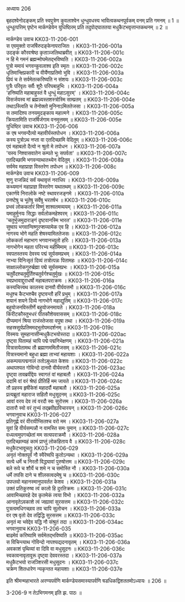 अध्यायः 206

बृहदश्वेनोदङ्कम् प्रति स्वपुत्रेण कुवलाश्वेन धुन्धुवधस्य भावित्वकथनपूर्वकम् वनम् प्रति गमनम् ॥ 1 ॥ धुन्धूत्पत्तिम् पृष्टेन मार्कण्डेयेन युधिष्ठिरम् प्रति तदुपोद्घाततया मधुकैटभवृत्तान्तकथनम् ॥ 2 ॥

मार्कण्डेय उवाच 	KK03-11-206-001  
स एवमुक्तो राजर्षिरुदङ्केनापराजितः ।	KK03-11-206-001a  
उदङ्कं कौरवश्रेष्ठ कृताञ्जलिथाब्रवीत् ॥	KK03-11-206-001c  
न हि मे गमनं ब्रह्मन्मोघमेतद्भविष्यति ।	KK03-11-206-002a  
पुत्रो ममायं भगवन्कुवलाश्व इति स्मृतः ॥	KK03-11-206-002c  
धृतिमान्क्षिप्रकारी च वीर्येणाप्रतिमो भुवि ।	KK03-11-206-003a  
प्रियं च ते सर्वमेतत्करिष्यति न संशयः ॥	KK03-11-206-003c  
पुत्रैः परिवृतः सर्वैः शूरैः परिघबाहुभिः ।	KK03-11-206-004a  
\'हनिष्यति महाबाहुस्तं वै धुन्धुं महाऽसुरम्\' ।	KK03-11-206-004c  
विसर्जयस्व मां ब्रह्मन्न्यस्तशस्त्रोस्मि साम्प्रतम् ॥	KK03-11-206-004e  
तथाऽस्त्विति च तेनोक्तो मुनिनाऽमिततेजसा ।	KK03-11-206-005a  
स तमादिश्य तनयमुदङ्काय महात्मने ।	KK03-11-206-005c  
क्रियतामिति राजर्षिर्जगाम वनमुत्तमम् ॥	KK03-11-206-005e  
युधिष्ठिर उवाच 	KK03-11-206-006  
क एष भगवन्दैत्यो महावीर्यस्तपोधन ।	KK03-11-206-006a  
कस्य पुत्रोऽथ नप्ता वा एतदिच्छामि वेदितुम् ॥	KK03-11-206-006c  
एवं महाबलो दैत्यो न श्रुतो मे तपोधन ।	KK03-11-206-007a  
\'यस्य निश्वासवातेन कम्पते भूः सपर्वता\' ॥	KK03-11-206-007c  
एतदिच्छामि भगवन्याथातथ्येन वेदितुम् ।	KK03-11-206-008a  
सर्वमेव महाप्राज्ञ विस्तरेण तपोधन ॥	KK03-11-206-008c  
मार्कण्डेय उवाच 	KK03-11-206-009  
शृणु राजन्निदं सर्वं यथावृत्तं नराधिप ।	KK03-11-206-009a  
कथ्यमानं महाप्राज्ञ विस्तरेण यथातथम् ॥	KK03-11-206-009c  
एकार्णवे निरालोके नष्टे स्थावरजङ्गमे ।	KK03-11-206-010a  
प्रनष्टेषु च भूतेषु सर्वेषु भरतर्षभ ॥	KK03-11-206-010c  
प्रभवं लोककर्तारं विष्णुं शाश्वतमव्ययम् ।	KK03-11-206-011a  
यमाहुर्मुनयः सिद्धाः सर्वलोकमहेश्वरम् ।	KK03-11-206-011c  
\'चतुर्भुजमुदाराङ्गं दृष्टवानस्मि भारत\' ॥	KK03-11-206-011e  
सुष्वाप भगवान्विष्णुरप्शय्यामेक एव हि ।	KK03-11-206-012a  
नागस्य भोगे महति शेषस्यामिततेजसः ॥	KK03-11-206-012c  
लोककर्ता महाभाग भगवानच्युतो हरिः ।	KK03-11-206-013a  
नागभोगेन महता परिरभ्य महीमिमाम् ॥	KK03-11-206-013c  
स्वपतस्तस्य देवस्य पद्मं सूर्यसमप्रभम् ।	KK03-11-206-014a  
नाभ्या विनिःसृतं दिव्यं तत्रोत्पन्नः पितामहः ॥	KK03-11-206-014c  
साक्षाल्लोकगुरुर्ब्रह्मा पद्मे सूर्यसमप्रभः ।	KK03-11-206-015a  
चतुर्वेदश्चतुर्मूर्तिश्चतुर्वर्गश्चतुर्मुखः ॥	KK03-11-206-015c  
स्वप्रभावाद्दुराधर्षो महाबलपराक्रमः ।	KK03-11-206-016a  
कस्यचित्त्वथ कालस्य दानवौ वीर्यवत्तमौ ॥	KK03-11-206-016c  
मधुश्च कैटभश्चैव दृष्टवन्तौ हरिं प्रभुम् ।	KK03-11-206-017a  
शयानं शयने दिव्ये नागभोगे महाद्युतिम् ॥	KK03-11-206-017c  
बहुयोजनविस्तीर्णे बहुयोजनमायते ।	KK03-11-206-018a  
किरीटकौस्तुभधरं पीतकौशेयवाससम् ॥	KK03-11-206-018c  
दीप्यमानं श्रिया राजंस्तेजसा वपुषा तथा ।	KK03-11-206-019a  
सहस्रसूर्यप्रतिममद्भुतोपमदर्शनम् ॥	KK03-11-206-019c  
विस्मयः सुमहानासीन्मधुकैटभयोस्तदा ॥	KK03-11-206-020ac  
दृष्ट्वा पितामहं चापि पद्मे पद्मनिभेक्षणम् ।	KK03-11-206-021a  
वित्रासयेतामथ तौ ब्रह्माणममितौजसम् ॥	KK03-11-206-021c  
वित्रास्यमानो बहुधा ब्रह्मा ताभ्यां महायशाः ।	KK03-11-206-022a  
अकम्पयत्पद्मनालं ततोऽबुध्यत केशवः ॥	KK03-11-206-022c  
अथापश्यत गोविन्दो दानवौ वीर्यवत्तरौ ॥	KK03-11-206-023ac  
दृष्ट्वा तावब्रवीद्देवः स्वागतं वां महाबलौ ।	KK03-11-206-024a  
ददामि वां वरं श्रेष्ठं प्रीतिर्हि मम जायते ॥	KK03-11-206-024c  
तौ प्रहस्य हृषीकेशं महादर्पौ महाबलौ ।	KK03-11-206-025a  
प्रत्यब्रूतां महाराज सहितौ मधुसूदनम् ॥	KK03-11-206-025c  
आवां वरय देव त्वं वरदौ स्वः सुरोत्तम ।	KK03-11-206-026a  
दातारौ स्वो वरं तुभ्यं तद्ब्रवीह्यविचारयन् ॥	KK03-11-206-026c  
भगवानुवाच 	KK03-11-206-027  
प्रतिगृह्णे वरं वीरावीप्सितश्च वरो मम ।	KK03-11-206-027a  
युवां हि वीर्यसम्पन्नौ न वामस्ति समः पुमान् ॥	KK03-11-206-027c  
वध्यत्वमुपगच्छेतां मम सत्यपराक्रमौ ।	KK03-11-206-028a  
एतदिच्छाम्यहं कामं प्राप्तुं लोकहिताय वै ॥	KK03-11-206-028c  
मधुकैटभावूचतुः 	KK03-11-206-029  
अनृतं नोक्तपूर्वं नौ स्वैरेष्वपि कुतोऽन्यथा ।	KK03-11-206-029a  
सत्ये धर्मे च निरतौ विद्ध्यावां पुरुषोत्तम ॥	KK03-11-206-029c  
बले रूपे च शौर्ये च शमे न च समोस्ति नौ ।	KK03-11-206-030a  
धर्मे तपसि दाने च शीलसत्वदमेषु च ॥	KK03-11-206-030c  
उपप्लवो महानस्मानुपावर्तत केशव ।	KK03-11-206-031a  
उक्तं प्रतिकुरुष्व त्वं कालो हि दुरतिक्रमः ॥	KK03-11-206-031c  
आवामिच्छावहे देव कृतमेकं त्वया विभो ।	KK03-11-206-032a  
आनावृतेऽवकाशे त्वं जह्यावां सुरसत्तम ॥	KK03-11-206-032c  
पुत्रत्वमधिगच्छाव तव चापि सुलोचन ।	KK03-11-206-033a  
वर एष वृतो देव तद्विद्धि सुरसत्तम ॥	KK03-11-206-033c  
अनृतं मा भवेद्देव यद्धि नौ संश्रुतं तदा ॥	KK03-11-206-034ac  
भगवानुवाच 	KK03-11-206-035  
बाढमेवं करिष्यामि सर्वमेतद्भविष्यति ॥	KK03-11-206-035ac  
स विचिन्त्याथ गोविन्दो नापश्यद्यदनावृतम् ।	KK03-11-206-036a  
अवकाशं पृथिव्यां वा दिवि वा मधुसूदनः ॥	KK03-11-206-036c  
स्वकावनावृतावूरू दृष्ट्वा देववरस्तदा ।	KK03-11-206-037a  
मधुकैटभयो राजञ्शिरसी मधुसूदनः ।	KK03-11-206-037c  
चक्रेण शितधारेण न्यकृन्तत महायशाः ॥	KK03-11-206-037e  

इति श्रीमन्महाभारते अरण्यपर्वणि मार्कण्डेयसमास्यापर्वणि षडधिकद्विशततमोऽध्यायः ॥ 206 ॥

3-206-9 न तेऽभिगमनम् इति झ. पाठः ॥
